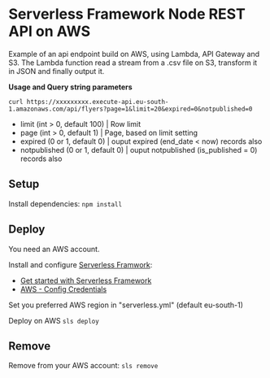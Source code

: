# Serverless Framework Node REST API on AWS

Example of an api endpoint build on AWS, using Lambda, API Gateway and S3.
The Lambda function read a stream from a .csv file on S3, transform it in JSON and finally output it.

**Usage and Query string parameters**

```
curl https://xxxxxxxxx.execute-api.eu-south-1.amazonaws.com/api/flyers?page=1&limit=20&expired=0&notpublished=0
```

- limit (int > 0, default 100) | Row limit
- page (int > 0, default 1) | Page, based on limit setting
- expired (0 or 1, default 0) | ouput expired (end_date < now) records also
- notpublished (0 or 1, default 0) | ouput notpublished (is_published = 0) records also

## Setup

Install dependencies: `npm install`

## Deploy

You need an AWS account.

Install and configure [Serverless Framwork](https://www.serverless.com):

- [Get started with Serverless Framework](https://www.serverless.com/framework/docs/getting-started/)
- [AWS - Config Credentials](https://www.serverless.com/framework/docs/providers/aws/cli-reference/config-credentials/)

Set you preferred AWS region in "serverless.yml" (default eu-south-1)

Deploy on AWS `sls deploy`

## Remove

Remove from your AWS account: `sls remove`

